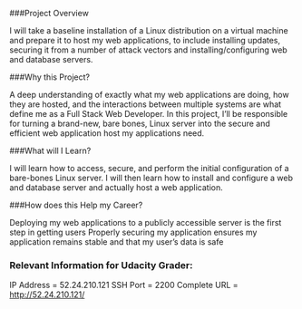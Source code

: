 ###Project Overview

I will take a baseline installation of a Linux distribution on a virtual machine and prepare it to host my web applications, to include installing updates, securing it from a number of attack vectors and installing/configuring web and database servers.

###Why this Project?

A deep understanding of exactly what my web applications are doing, how they are hosted, and the interactions between multiple systems are what define me as a Full Stack Web Developer. In this project, I’ll be responsible for turning a brand-new, bare bones, Linux server into the secure and efficient web application host my applications need.

###What will I Learn?

I will learn how to access, secure, and perform the initial configuration of a bare-bones Linux server. I will then learn how to install and configure a web and database server and actually host a web application.

###How does this Help my Career?

Deploying my web applications to a publicly accessible server is the first step in getting users
Properly securing my application ensures my application remains stable and that my user’s data is safe

### Relevant Information for Udacity Grader:
IP Address = 52.24.210.121
SSH Port = 2200
Complete URL = http://52.24.210.121/
